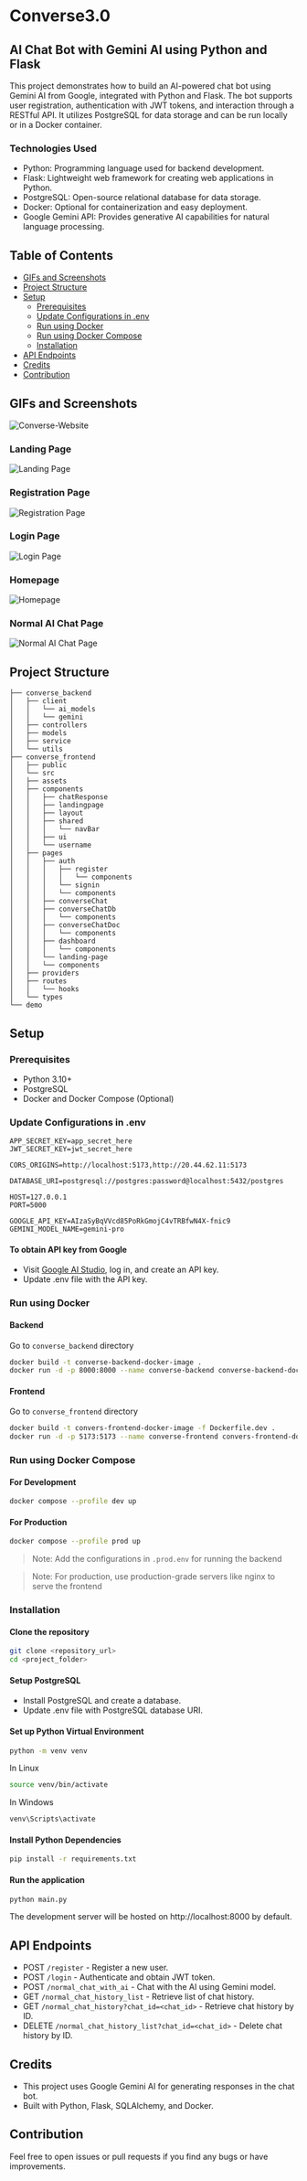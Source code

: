 # Converse3.0

## AI Chat Bot with Gemini AI using Python and Flask

This project demonstrates how to build an AI-powered chat bot using Gemini AI from Google, integrated with Python and Flask. The bot supports user registration, authentication with JWT tokens, and interaction through a RESTful API. It utilizes PostgreSQL for data storage and can be run locally or in a Docker container.

### Technologies Used

- Python: Programming language used for backend development.
- Flask: Lightweight web framework for creating web applications in Python.
- PostgreSQL: Open-source relational database for data storage.
- Docker: Optional for containerization and easy deployment.
- Google Gemini API: Provides generative AI capabilities for natural language processing.

## Table of Contents

- [GIFs and Screenshots](#gifs-and-screenshots)
- [Project Structure](#project-structure)
- [Setup](#setup)
  - [Prerequisites](#prerequisites)
  - [Update Configurations in .env](#update-configurations-in-env)
  - [Run using Docker](#run-using-docker)
  - [Run using Docker Compose](#run-using-docker-compose)
  - [Installation](#installation)
- [API Endpoints](#api-endpoints)
- [Credits](#credits)
- [Contribution](#contribution)

## GIFs and Screenshots

![Converse-Website](demo/Website.gif)

### Landing Page

![Landing Page](demo/LandingPage.gif)

### Registration Page

![Registration Page](demo/RegistrationPage.gif)

### Login Page

![Login Page](demo/LoginPage.gif)

### Homepage

![Homepage](demo/HomePage.gif)

### Normal AI Chat Page

![Normal AI Chat Page](demo/NormalChatWithAIPage.png)

## Project Structure

```
├── converse_backend
│   ├── client
│   │   └── ai_models
│   │   └── gemini
│   ├── controllers
│   ├── models
│   ├── service
│   └── utils
├── converse_frontend
│   ├── public
│   └── src
│   ├── assets
│   ├── components
│   │   ├── chatResponse
│   │   ├── landingpage
│   │   ├── layout
│   │   ├── shared
│   │   │   └── navBar
│   │   ├── ui
│   │   └── username
│   ├── pages
│   │   ├── auth
│   │   │   ├── register
│   │   │   │   └── components
│   │   │   └── signin
│   │   │   └── components
│   │   ├── converseChat
│   │   ├── converseChatDb
│   │   │   └── components
│   │   ├── converseChatDoc
│   │   │   └── components
│   │   ├── dashboard
│   │   │   └── components
│   │   └── landing-page
│   │   └── components
│   ├── providers
│   ├── routes
│   │   └── hooks
│   └── types
└── demo
```

## Setup

### Prerequisites

- Python 3.10+
- PostgreSQL
- Docker and Docker Compose (Optional)

### Update Configurations in .env

```
APP_SECRET_KEY=app_secret_here
JWT_SECRET_KEY=jwt_secret_here

CORS_ORIGINS=http://localhost:5173,http://20.44.62.11:5173

DATABASE_URI=postgresql://postgres:password@localhost:5432/postgres

HOST=127.0.0.1
PORT=5000

GOOGLE_API_KEY=AIzaSyBqVVcd85PoRkGmojC4vTRBfwN4X-fnic9
GEMINI_MODEL_NAME=gemini-pro

```

#### To obtain API key from Google

- Visit [Google AI Studio](https://aistudio.google.com/), log in, and create an API key.
- Update .env file with the API key.

### Run using Docker

#### Backend

Go to `converse_backend` directory

```bash
docker build -t converse-backend-docker-image .
docker run -d -p 8000:8000 --name converse-backend converse-backend-docker-image

```

#### Frontend

Go to `converse_frontend` directory

```bash
docker build -t convers-frontend-docker-image -f Dockerfile.dev .
docker run -d -p 5173:5173 --name converse-frontend convers-frontend-docker-image

```

### Run using Docker Compose

#### For Development

```bash
docker compose --profile dev up
```

#### For Production

```bash
docker compose --profile prod up
```

> Note: Add the configurations in `.prod.env` for running the backend

> Note: For production, use production-grade servers like nginx to serve the frontend

### Installation

#### Clone the repository

```bash
git clone <repository_url>
cd <project_folder>

```

#### Setup PostgreSQL

- Install PostgreSQL and create a database.
- Update .env file with PostgreSQL database URI.

#### Set up Python Virtual Environment

```bash
python -m venv venv

```

In Linux

```bash
source venv/bin/activate
```

In Windows

```bash
venv\Scripts\activate
```

#### Install Python Dependencies

```bash
pip install -r requirements.txt

```

#### Run the application

```bash
python main.py

```

The development server will be hosted on http://localhost:8000 by default.

## API Endpoints

- POST `/register` - Register a new user.
- POST `/login` - Authenticate and obtain JWT token.
- POST `/normal_chat_with_ai` - Chat with the AI using Gemini model.
- GET `/normal_chat_history_list` - Retrieve list of chat history.
- GET `/normal_chat_history?chat_id=<chat_id>` - Retrieve chat history by ID.
- DELETE `/normal_chat_history_list?chat_id=<chat_id>` - Delete chat history by ID.

## Credits

- This project uses Google Gemini AI for generating responses in the chat bot.
- Built with Python, Flask, SQLAlchemy, and Docker.

## Contribution

Feel free to open issues or pull requests if you find any bugs or have improvements.
